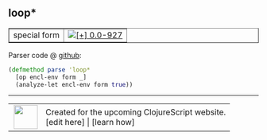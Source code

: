 ## loop\*



 <table border="1">
<tr>
<td>special form</td>
<td><a href="https://github.com/cljsinfo/cljs-api-docs/tree/0.0-927"><img valign="middle" alt="[+] 0.0-927" title="Added in 0.0-927" src="https://img.shields.io/badge/+-0.0--927-lightgrey.svg"></a> </td>
</tr>
</table>









Parser code @ [github](https://github.com/clojure/clojurescript/blob/r2027/src/clj/cljs/analyzer.clj#L718-L720):

```clj
(defmethod parse 'loop*
  [op encl-env form _]
  (analyze-let encl-env form true))
```

<!--
Repo - tag - source tree - lines:

 <pre>
clojurescript @ r2027
└── src
    └── clj
        └── cljs
            └── <ins>[analyzer.clj:718-720](https://github.com/clojure/clojurescript/blob/r2027/src/clj/cljs/analyzer.clj#L718-L720)</ins>
</pre>

-->

---




 <table>
<tr><td>
<img valign="middle" align="right" width="48px" src="http://i.imgur.com/Hi20huC.png">
</td><td>
Created for the upcoming ClojureScript website.<br>
[edit here] | [learn how]
</td></tr></table>

[edit here]:https://github.com/cljsinfo/cljs-api-docs/blob/master/cljsdoc/special_loopSTAR.cljsdoc
[learn how]:https://github.com/cljsinfo/cljs-api-docs/wiki/cljsdoc-files

<!--

This information was too distracting to show to readers, but I'll leave it
commented here since it is helpful to:

- pretty-print the data used to generate this document
- and show how to retrieve that data



The API data for this symbol:

```clj
{:ns "special",
 :name "loop*",
 :type "special form",
 :source {:code "(defmethod parse 'loop*\n  [op encl-env form _]\n  (analyze-let encl-env form true))",
          :title "Parser code",
          :repo "clojurescript",
          :tag "r2027",
          :filename "src/clj/cljs/analyzer.clj",
          :lines [718 720]},
 :full-name "special/loop*",
 :full-name-encode "special_loopSTAR",
 :history [["+" "0.0-927"]]}

```

Retrieve the API data for this symbol:

```clj
;; from Clojure REPL
(require '[clojure.edn :as edn])
(-> (slurp "https://raw.githubusercontent.com/cljsinfo/cljs-api-docs/catalog/cljs-api.edn")
    (edn/read-string)
    (get-in [:symbols "special/loop*"]))
```

-->

